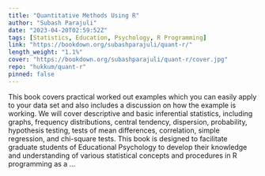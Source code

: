 ```yaml
---
title: "Quantitative Methods Using R"
author: "Subash Parajuli"
date: "2023-04-20T02:59:52Z"
tags: [Statistics, Education, Psychology, R Programming]
link: "https://bookdown.org/subashparajuli/quant-r/"
length_weight: "1.1%"
cover: "https://bookdown.org/subashparajuli/quant-r/cover.jpg"
repo: "hukkum/quant-r"
pinned: false
---
```


This book covers practical worked out examples which you can easily apply to your data set and also includes a discussion on how the example is working. We will cover descriptive and basic inferential statistics, including graphs, frequency distributions, central tendency, dispersion, probability, hypothesis testing, tests of mean differences, correlation, simple regression, and chi-square tests. This book is designed to facilitate graduate students of Educational Psychology to develop their knowledge and understanding of various statistical concepts and procedures in R programming as a ...
